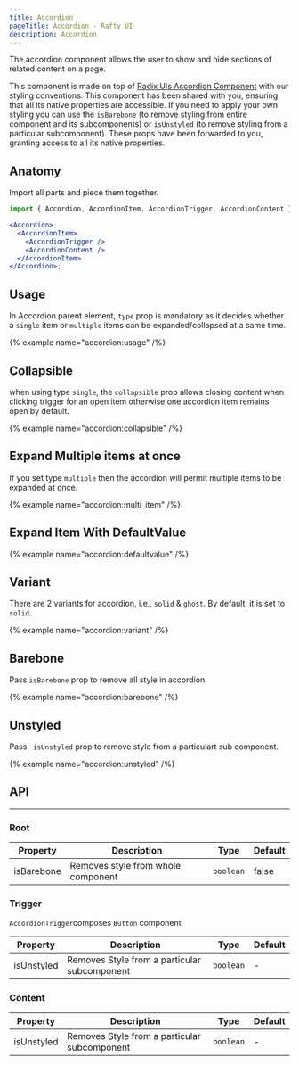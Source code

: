 ```yaml
---
title: Accordion
pageTitle: Accordion - Rafty UI
description: Accordion
---
```


The accordion component allows the user to show and hide sections of related content on a page.

This component is made on top of [Radix UIs Accordion Component](https://www.radix-ui.com/primitives/docs/components/accordion) with our styling conventions. This component has been shared with you, ensuring that all its native properties are accessible. If you need to apply your own styling you can use the `isBarebone` (to remove styling from entire component and its subcomponents) or `isUnstyled` (to remove styling from a particular subcomponent). These props have been forwarded to you, granting access to all its native properties.

## Anatomy

Import all parts and piece them together.

```jsx
import { Accordion, AccordionItem, AccordionTrigger, AccordionContent } from "@rafty/ui";

<Accordion>
  <AccordionItem>
    <AccordionTrigger />
    <AccordionContent />
  </AccordionItem>
</Accordion>;
```

## Usage

In Accordion parent element, `type` prop is mandatory as it decides whether a `single` item or `multiple` items can be expanded/collapsed at a same time.

{% example name="accordion:usage" /%}

## Collapsible

when using type `single`, the `collapsible` prop allows closing content when clicking trigger for an open item otherwise one accordion item remains open by default.

{% example name="accordion:collapsible" /%}

## Expand Multiple items at once

If you set type `multiple` then the accordion will permit multiple items to be expanded at once.

{% example name="accordion:multi_item" /%}

## Expand Item With DefaultValue

{% example name="accordion:defaultvalue" /%}

## Variant

There are 2 variants for accordion, i.e., `solid` & `ghost`. By default, it is set to `solid`.

{% example name="accordion:variant" /%}

## Barebone

Pass `isBarebone` prop to remove all style in accordion.

{% example name="accordion:barebone" /%}

## Unstyled

Pass ` isUnstyled` prop to remove style from a particulart sub component.

{% example name="accordion:unstyled" /%}

## API

---

### Root

| Property   | Description                        | Type      | Default |
| ---------- | ---------------------------------- | --------- | ------- |
| isBarebone | Removes style from whole component | `boolean` | false   |

### Trigger

`AccordionTrigger`composes `Button` component

| Property   | Description                                  | Type      | Default |
| ---------- | -------------------------------------------- | --------- | ------- |
| isUnstyled | Removes Style from a particular subcomponent | `boolean` | -       |

### Content

| Property   | Description                                  | Type      | Default |
| ---------- | -------------------------------------------- | --------- | ------- |
| isUnstyled | Removes Style from a particular subcomponent | `boolean` | -       |
